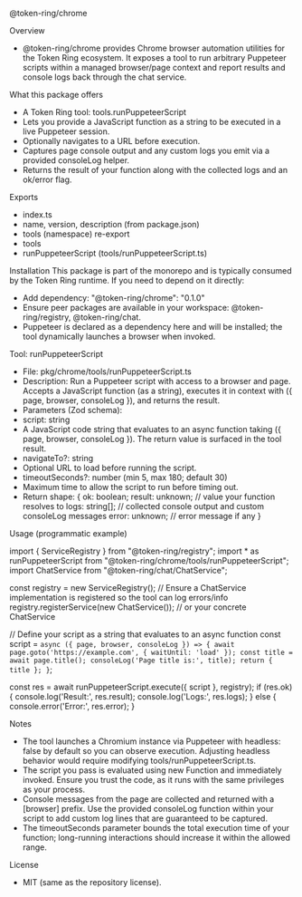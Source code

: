 @token-ring/chrome

Overview

- @token-ring/chrome provides Chrome browser automation utilities for the Token Ring ecosystem. It exposes a tool to run
  arbitrary Puppeteer scripts within a managed browser/page context and report results and console logs back through the
  chat service.

What this package offers

- A Token Ring tool: tools.runPuppeteerScript
- Lets you provide a JavaScript function as a string to be executed in a live Puppeteer session.
- Optionally navigates to a URL before execution.
- Captures page console output and any custom logs you emit via a provided consoleLog helper.
- Returns the result of your function along with the collected logs and an ok/error flag.

Exports

- index.ts
- name, version, description (from package.json)
- tools (namespace) re-export
- tools
- runPuppeteerScript (tools/runPuppeteerScript.ts)

Installation
This package is part of the monorepo and is typically consumed by the Token Ring runtime. If you need to depend on it
directly:

- Add dependency: "@token-ring/chrome": "0.1.0"
- Ensure peer packages are available in your workspace: @token-ring/registry, @token-ring/chat.
- Puppeteer is declared as a dependency here and will be installed; the tool dynamically launches a browser when
  invoked.

Tool: runPuppeteerScript

- File: pkg/chrome/tools/runPuppeteerScript.ts
- Description: Run a Puppeteer script with access to a browser and page. Accepts a JavaScript function (as a string),
  executes it in context with ({ page, browser, consoleLog }), and returns the result.
- Parameters (Zod schema):
- script: string
- A JavaScript code string that evaluates to an async function taking ({ page, browser, consoleLog }). The return
  value is surfaced in the tool result.
- navigateTo?: string
- Optional URL to load before running the script.
- timeoutSeconds?: number (min 5, max 180; default 30)
- Maximum time to allow the script to run before timing out.
- Return shape:
  {
  ok: boolean;
  result: unknown; // value your function resolves to
  logs: string[]; // collected console output and custom consoleLog messages
  error: unknown; // error message if any
  }

Usage (programmatic example)

import { ServiceRegistry } from "@token-ring/registry";
import * as runPuppeteerScript from "@token-ring/chrome/tools/runPuppeteerScript";
import ChatService from "@token-ring/chat/ChatService";

const registry = new ServiceRegistry();
// Ensure a ChatService implementation is registered so the tool can log errors/info
registry.registerService(new ChatService()); // or your concrete ChatService

// Define your script as a string that evaluates to an async function
const script = `async ({ page, browser, consoleLog }) => {
  await page.goto('https://example.com', { waitUntil: 'load' });
  const title = await page.title();
  consoleLog('Page title is:', title);
  return { title };
}`;

const res = await runPuppeteerScript.execute({ script }, registry);
if (res.ok) {
console.log('Result:', res.result);
console.log('Logs:', res.logs);
} else {
console.error('Error:', res.error);
}

Notes

- The tool launches a Chromium instance via Puppeteer with headless: false by default so you can observe execution.
  Adjusting headless behavior would require modifying tools/runPuppeteerScript.ts.
- The script you pass is evaluated using new Function and immediately invoked. Ensure you trust the code, as it runs
  with the same privileges as your process.
- Console messages from the page are collected and returned with a [browser] prefix. Use the provided consoleLog
  function within your script to add custom log lines that are guaranteed to be captured.
- The timeoutSeconds parameter bounds the total execution time of your function; long-running interactions should
  increase it within the allowed range.

License

- MIT (same as the repository license).